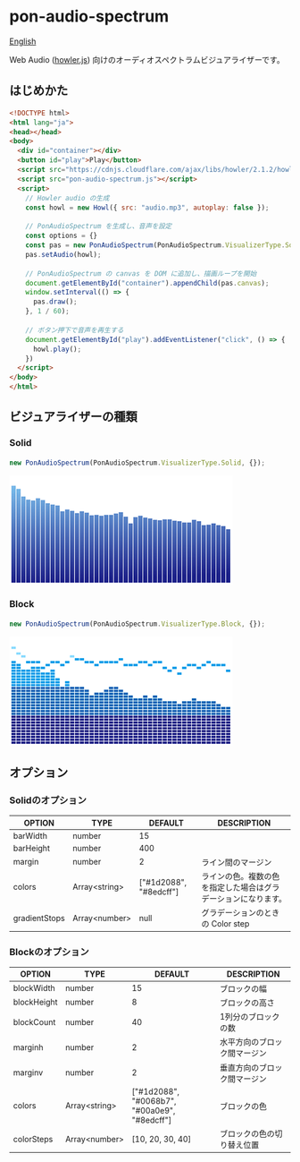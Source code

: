 # pon-audio-spectrum
[English](./README.en.md)

Web Audio ([howler.js](https://howlerjs.com/)) 向けのオーディオスペクトラムビジュアライザーです。

## はじめかた

```html
<!DOCTYPE html>
<html lang="ja">
<head></head>
<body>
  <div id="container"></div>
  <button id="play">Play</button>
  <script src="https://cdnjs.cloudflare.com/ajax/libs/howler/2.1.2/howler.js"></script>
  <script src="pon-audio-spectrum.js"></script>
  <script>
    // Howler audio の生成
    const howl = new Howl({ src: "audio.mp3", autoplay: false });

    // PonAudioSpectrum を生成し、音声を設定
    const options = {}
    const pas = new PonAudioSpectrum(PonAudioSpectrum.VisualizerType.Solid, options);
    pas.setAudio(howl);

    // PonAudioSpectrum の canvas を DOM に追加し、描画ループを開始
    document.getElementById("container").appendChild(pas.canvas);
    window.setInterval(() => {
      pas.draw();
    }, 1 / 60);

    // ボタン押下で音声を再生する
    document.getElementById("play").addEventListener("click", () => {
      howl.play();
    })
  </script>
</body>
</html>
```

## ビジュアライザーの種類

### Solid

```javascript
new PonAudioSpectrum(PonAudioSpectrum.VisualizerType.Solid, {});
```

![Type solid](images/type-solid.png)

### Block

```javascript
new PonAudioSpectrum(PonAudioSpectrum.VisualizerType.Block, {});
```

![Type block](images/type-block.png)

## オプション

### Solidのオプション

| OPTION | TYPE | DEFAULT | DESCRIPTION |
|--------|------|---------|-------------|
| barWidth      | number | 15 |  |
| barHeight     | number | 400 |  |
| margin        | number | 2 | ライン間のマージン |
| colors        | Array\<string\>| ["#1d2088", "#8edcff"] | ラインの色。複数の色を指定した場合はグラデーションになります。 |
| gradientStops | Array\<number\> | null | グラデーションのときの Color step |

### Blockのオプション

| OPTION | TYPE | DEFAULT | DESCRIPTION |
|--------|------|---------|-------------|
| blockWidth  | number | 15 | ブロックの幅 |
| blockHeight | number | 8  | ブロックの高さ |
| blockCount  | number | 40 | 1列分のブロックの数 |
| marginh     | number | 2  | 水平方向のブロック間マージン |
| marginv     | number | 2  | 垂直方向のブロック間マージン |
| colors      | Array\<string\> | ["#1d2088", "#0068b7", "#00a0e9", "#8edcff"] | ブロックの色 |
| colorSteps  | Array\<number\> | [10, 20, 30, 40] | ブロックの色の切り替え位置 |
